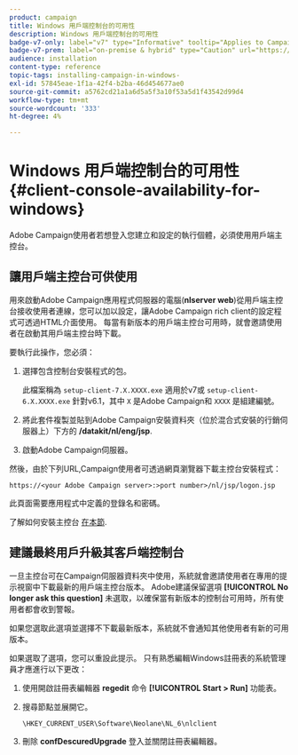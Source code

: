 ```yaml
---
product: campaign
title: Windows 用戶端控制台的可用性
description: Windows 用戶端控制台的可用性
badge-v7-only: label="v7" type="Informative" tooltip="Applies to Campaign Classic v7 only"
badge-v7-prem: label="on-premise & hybrid" type="Caution" url="https://experienceleague.adobe.com/docs/campaign-classic/using/installing-campaign-classic/architecture-and-hosting-models/hosting-models-lp/hosting-models.html?lang=en" tooltip="Applies to on-premise and hybrid deployments only"
audience: installation
content-type: reference
topic-tags: installing-campaign-in-windows-
exl-id: 57845eae-1f1a-42f4-b2ba-46d454677ae0
source-git-commit: a5762cd21a1a6d5a5f3a10f53a5d1f43542d99d4
workflow-type: tm+mt
source-wordcount: '333'
ht-degree: 4%

---
```


# Windows 用戶端控制台的可用性{#client-console-availability-for-windows}



Adobe Campaign使用者若想登入您建立和設定的執行個體，必須使用用戶端主控台。

## 讓用戶端主控台可供使用

用來啟動Adobe Campaign應用程式伺服器的電腦(**nlserver web**)從用戶端主控台接收使用者連線，您可以加以設定，讓Adobe Campaign rich client的設定程式可透過HTML介面使用。 每當有新版本的用戶端主控台可用時，就會邀請使用者在啟動其用戶端主控台時下載。

要執行此操作，您必須：

1. 選擇包含控制台安裝程式的包。

   此檔案稱為 `setup-client-7.X.XXXX.exe` 適用於v7或 `setup-client-6.X.XXXX.exe` 針對v6.1，其中 `X` 是Adobe Campaign和 `XXXX` 是組建編號。

1. 將此套件複製並貼到Adobe Campaign安裝資料夾（位於混合式安裝的行銷伺服器上）下方的 **/datakit/nl/eng/jsp**.
1. 啟動Adobe Campaign伺服器。

然後，由於下列URL,Campaign使用者可透過網頁瀏覽器下載主控台安裝程式：

```
https://<your Adobe Campaign server>:>port number>/nl/jsp/logon.jsp
```

此頁面需要應用程式中定義的登錄名和密碼。

了解如何安裝主控台 [在本節](../../installation/using/installing-the-client-console.md).

## 建議最終用戶升級其客戶端控制台

一旦主控台可在Campaign伺服器資料夾中使用，系統就會邀請使用者在專用的提示視窗中下載最新的用戶端主控台版本。 Adobe建議保留選項 **[!UICONTROL No longer ask this question]** 未選取，以確保當有新版本的控制台可用時，所有使用者都會收到警報。

如果您選取此選項並選擇不下載最新版本，系統就不會通知其他使用者有新的可用版本。

如果選取了選項，您可以重設此提示。 只有熟悉編輯Windows註冊表的系統管理員才應進行以下更改：

1. 使用開啟註冊表編輯器 **regedit** 命令 **[!UICONTROL Start > Run]** 功能表。
1. 搜尋節點並展開它。

   ```
   \HKEY_CURRENT_USER\Software\Neolane\NL_6\nlclient
   ```

1. 刪除 **confDescuredUpgrade** 登入並關閉註冊表編輯器。
